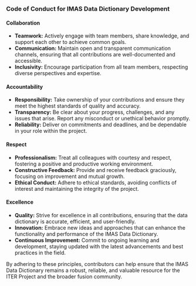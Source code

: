 ### Code of Conduct for IMAS Data Dictionary Development

#### Collaboration
- **Teamwork:** Actively engage with team members, share knowledge, and support each other to achieve common goals.
- **Communication:** Maintain open and transparent communication channels, ensuring that all contributions are well-documented and accessible.
- **Inclusivity:** Encourage participation from all team members, respecting diverse perspectives and expertise.

#### Accountability
- **Responsibility:** Take ownership of your contributions and ensure they meet the highest standards of quality and accuracy.
- **Transparency:** Be clear about your progress, challenges, and any issues that arise. Report any misconduct or unethical behavior promptly.
- **Reliability:** Deliver on commitments and deadlines, and be dependable in your role within the project.

#### Respect
- **Professionalism:** Treat all colleagues with courtesy and respect, fostering a positive and productive working environment.
- **Constructive Feedback:** Provide and receive feedback graciously, focusing on improvement and mutual growth.
- **Ethical Conduct:** Adhere to ethical standards, avoiding conflicts of interest and maintaining the integrity of the project.

#### Excellence
- **Quality:** Strive for excellence in all contributions, ensuring that the data dictionary is accurate, efficient, and user-friendly.
- **Innovation:** Embrace new ideas and approaches that can enhance the functionality and performance of the IMAS Data Dictionary.
- **Continuous Improvement:** Commit to ongoing learning and development, staying updated with the latest advancements and best practices in the field.

By adhering to these principles, contributors can help ensure that the IMAS Data Dictionary remains a robust, reliable, and valuable resource for the ITER Project and the broader fusion community.